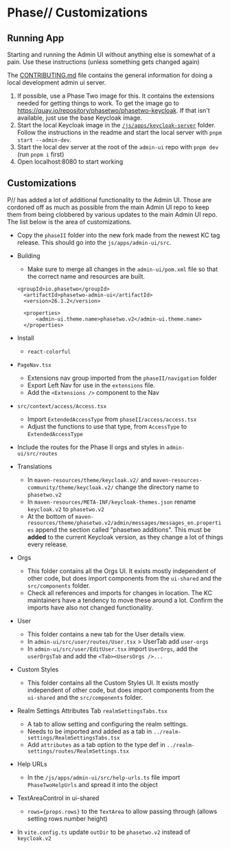 # Phase// Customizations

## Running App

Starting and running the Admin UI without anything else is somewhat of a pain. Use these instructions (unless something gets changed again)

The [CONTRIBUTING.md](../../CONTRIBUTING.md) file contains the general information for doing a local development admin ui server.

1. If possible, use a Phase Two image for this. It contains the extensions needed for getting things to work. To get the image go to https://quay.io/repository/phasetwo/phasetwo-keycloak. If that isn't available, just use the base Keycloak image.
1. Start the local Keycloak image in the [`/js/apps/keycloak-server`](/js/apps/keycloak-server/README.md) folder. Follow the instructions in the readme and start the local server with `pnpm start --admin-dev`.
1. Start the local dev server at the root of the `admin-ui` repo with `pnpm dev` (run `pnpm i` first)
1. Open localhost:8080 to start working

## Customizations

P// has added a lot of additional functionality to the Admin UI. Those are cordoned off as much as possible from the main Admin UI repo to keep them from being clobbered by various updates to the main Admin UI repo. The list below is the area of customizations.

- Copy the `phaseII` folder into the new fork made from the newest KC tag release. This should go into the `js/apps/admin-ui/src`.
- Building

  - Make sure to merge all changes in the `admin-ui/pom.xml` file so that the correct name and resources are built.

  ```
  <groupId>io.phasetwo</groupId>
    <artifactId>phasetwo-admin-ui</artifactId>
    <version>26.1.2</version>

    <properties>
        <admin-ui.theme.name>phasetwo.v2</admin-ui.theme.name>
    </properties>
  ```

- Install
  - `react-colorful`
- `PageNav.tsx`
  - Extensions nav group imported from the `phaseII/navigation` folder
  - Export Left Nav for use in the `extensions` file.
  - Add the `<Extensions />` component to the Nav
- `src/context/access/Access.tsx`
  - Import `ExtendedAccessType` from `phaseII/access/access.tsx`
  - Adjust the functions to use that type, from `AccessType` to `ExtendedAccessType`
- Include the routes for the Phase II orgs and styles in `admin-ui/src/routes`
- Translations
  - In `maven-resources/theme/keycloak.v2/` and `maven-resources-community/theme/keycloak.v2/` change the directory name to `phasetwo.v2`
  - In `maven-resources/META-INF/keycloak-themes.json` rename `keycloak.v2` to `phasetwo.v2`
  - At the bottom of `maven-resources/theme/phasetwo.v2/admin/messages/messages_en.properties` append the section called "phasetwo additions". This must be **added** to the current Keycloak version, as they change a lot of things every release.
- Orgs
  - This folder contains all the Orgs UI. It exists mostly independent of other code, but does import components from the `ui-shared` and the `src/components` folder.
  - Check all references and imports for changes in location. The KC maintainers have a tendency to move these around a lot. Confirm the imports have also not changed functionality.
- User
  - This folder contains a new tab for the User details view.
  - In `admin-ui/src/user/routes/User.tsx` > UserTab add `user-orgs`
  - In `admin-ui/src/user/EditUser.tsx` import `UserOrgs`, add the `userOrgsTab` and add the `<Tab><UsersOrgs />...`
- Custom Styles
  - This folder contains all the Custom Styles UI. It exists mostly independent of other code, but does import components from the `ui-shared` and the `src/components` folder.
- Realm Settings Attributes Tab `realmSettingsTabs.tsx`
  - A tab to allow setting and configuring the realm settings.
  - Needs to be imported and added as a tab in `../realm-settings/RealmSettingsTabs.tsx`
  - Add `attributes` as a tab option to the type def in `../realm-settings/routes/RealmSettings.tsx`
- Help URLs
  - In the `/js/apps/admin-ui/src/help-urls.ts` file import `PhaseTwoHelpUrls` and spread it into the object
- TextAreaControl in ui-shared
  - `rows={props.rows}` to the `TextArea` to allow passing through (allows setting rows number height)
- In `vite.config.ts` update `outDir` to be `phasetwo.v2` instead of `keycloak.v2`
